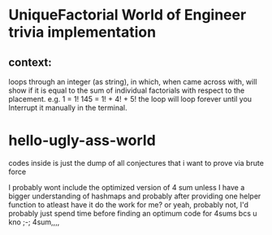 # UniqueFactorial World of Engineer trivia implementation
## context:
loops through an integer (as string), in which, when came across with, will show if it is equal to the sum of individual factorials with respect to the placement.
e.g.
1 = 1!
145 = 1! + 4! + 5!
the loop will loop forever until you Interrupt it manually in the terminal.

# hello-ugly-ass-world
codes inside is just the dump of all conjectures that i want to prove via brute force

I probably wont include the optimized version of 4 sum unless I have a bigger understanding of hashmaps and probably after providing one helper function to atleast have it do the work for me? or yeah, probably not, I'd probably just spend time before finding an optimum code for 4sums bcs u kno ;-; 4sum,,,,
